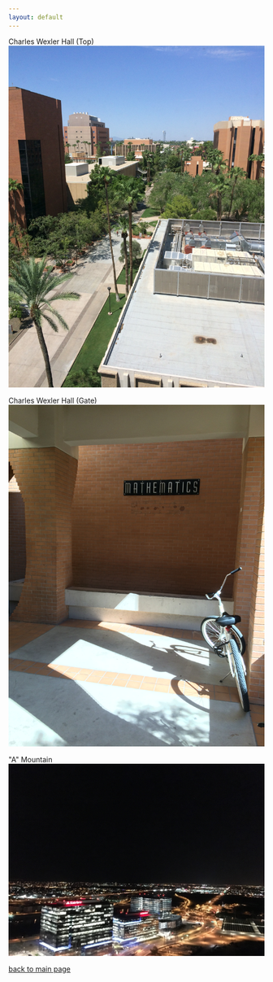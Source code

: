 ```yaml
---
layout: default
---
```


Charles Wexler Hall (Top)
![Octocat](./figures/memo/az/IMG_2521.JPG)

Charles Wexler Hall (Gate)
![Octocat](./figures/memo/az/IMG_2687.JPG)

"A" Mountain
![Octocat](./figures/memo/az/IMG_3805.JPG)

[back to main page](./)
